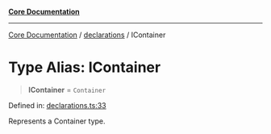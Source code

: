 [**Core Documentation**](../../README.md)

***

[Core Documentation](../../README.md) / [declarations](../README.md) / IContainer

# Type Alias: IContainer

> **IContainer** = `Container`

Defined in: [declarations.ts:33](https://github.com/stonemjs/core/blob/85781fe5b87769612839dd6b850ba45186d357fa/src/declarations.ts#L33)

Represents a Container type.
